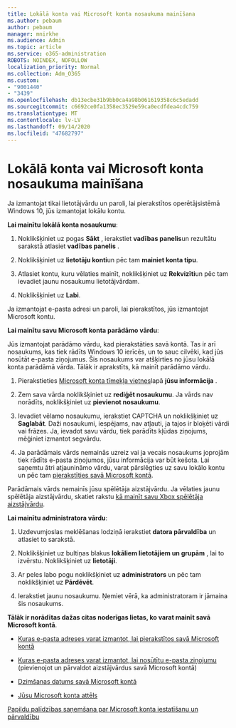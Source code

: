 ```yaml
---
title: Lokālā konta vai Microsoft konta nosaukuma mainīšana
ms.author: pebaum
author: pebaum
manager: mnirkhe
ms.audience: Admin
ms.topic: article
ms.service: o365-administration
ROBOTS: NOINDEX, NOFOLLOW
localization_priority: Normal
ms.collection: Adm_O365
ms.custom:
- "9001440"
- "3439"
ms.openlocfilehash: db13ecbe31b9bb0ca4a98b061619358c6c5edadd
ms.sourcegitcommit: c6692ce0fa1358ec3529e59ca0ecdfdea4cdc759
ms.translationtype: MT
ms.contentlocale: lv-LV
ms.lasthandoff: 09/14/2020
ms.locfileid: "47682797"
---
```

# <a name="change-the-name-of-a-local-account-or-a-microsoft-account"></a>Lokālā konta vai Microsoft konta nosaukuma mainīšana

Ja izmantojat tikai lietotājvārdu un paroli, lai pierakstītos operētājsistēmā Windows 10, jūs izmantojat lokālu kontu. 

**Lai mainītu lokālā konta nosaukumu**:

1. Noklikšķiniet uz pogas **Sākt** , ierakstiet **vadības panelis**un rezultātu sarakstā atlasiet **vadības panelis** .

2. Noklikšķiniet uz **lietotāju konti**un pēc tam **mainiet konta tipu**.

3. Atlasiet kontu, kuru vēlaties mainīt, noklikšķiniet uz **Rekvizīti**un pēc tam ievadiet jaunu nosaukumu lietotājvārdam.

4. Noklikšķiniet uz **Labi**.

Ja izmantojat e-pasta adresi un paroli, lai pierakstītos, jūs izmantojat Microsoft kontu.

**Lai mainītu savu Microsoft konta parādāmo vārdu**:

Jūs izmantojat parādāmo vārdu, kad pierakstāties savā kontā. Tas ir arī nosaukums, kas tiek rādīts Windows 10 ierīcēs, un to sauc cilvēki, kad jūs nosūtāt e-pasta ziņojumus. Šis nosaukums var atšķirties no jūsu lokālā konta parādāmā vārda. Tālāk ir aprakstīts, kā mainīt parādāmo vārdu.

1. Pierakstieties [Microsoft konta tīmekļa vietnes](https://account.microsoft.com/)lapā **jūsu informācija** .

2. Zem sava vārda noklikšķiniet uz **rediģēt nosaukumu**. Ja vārds nav norādīts, noklikšķiniet uz **pievienot nosaukumu**. 

3. Ievadiet vēlamo nosaukumu, ierakstiet CAPTCHA un noklikšķiniet uz **Saglabāt**. Daži nosaukumi, iespējams, nav atļauti, ja tajos ir bloķēti vārdi vai frāzes. Ja, ievadot savu vārdu, tiek parādīts kļūdas ziņojums, mēģiniet izmantot segvārdu.

4. Ja parādāmais vārds nemainās uzreiz vai ja vecais nosaukums joprojām tiek rādīts e-pasta ziņojumos, jūsu informācija var būt kešota. Lai saņemtu ātri atjaunināmo vārdu, varat pārslēgties uz savu lokālo kontu un pēc tam [pierakstīties savā Microsoft kontā](https://account.microsoft.com/).

Parādāmais vārds nemainīs jūsu spēlētāja aizstājvārdu. Ja vēlaties jaunu spēlētāja aizstājvārdu, skatiet rakstu [kā mainīt savu Xbox spēlētāja aizstājvārdu](https://support.xbox.com/id-ID/account-management/change-xbox-live-gamertag).

**Lai mainītu administratora vārdu**:

1. Uzdevumjoslas meklēšanas lodziņā ierakstiet **datora pārvaldība** un atlasiet to sarakstā.

2. Noklikšķiniet uz bultiņas blakus **lokāliem lietotājiem un grupām** , lai to izvērstu. Noklikšķiniet uz **lietotāji**.

3. Ar peles labo pogu noklikšķiniet uz **administrators** un pēc tam noklikšķiniet uz **Pārdēvēt**.

4. Ierakstiet jaunu nosaukumu. Ņemiet vērā, ka administratoram ir jāmaina šis nosaukums.

**Tālāk ir norādītas dažas citas noderīgas lietas, ko varat mainīt savā Microsoft kontā**.

- [Kuras e-pasta adreses varat izmantot, lai pierakstītos savā Microsoft kontā](https://support.microsoft.com/help/4026162)

- [Kuras e-pasta adreses varat izmantot, lai nosūtītu e-pasta ziņojumu](https://support.microsoft.com/help/12407) (pievienojot un pārvaldot aizstājvārdus savā Microsoft kontā)

- [Dzimšanas datums savā Microsoft kontā](https://support.microsoft.com/help/12411)

- [Jūsu Microsoft konta attēls](https://support.microsoft.com/help/4026790)

[Papildu palīdzības saņemšana par Microsoft konta iestatīšanu un pārvaldību](https://support.microsoft.com/hub/4294457/microsoft-account-help#manage-account)